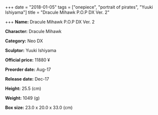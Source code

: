 +++
date = "2018-01-05"
tags = ["onepiece", "portrait of pirates", "Yuuki Ishiyama"]
title = "Dracule Mihawk P.O.P DX Ver. 2"

+++
**Name:** Dracule Mihawk P.O.P DX Ver. 2

**Character:** Dracule Mihawk

**Category:** Neo DX 

**Sculptor:** Yuuki Ishiyama

**Official price:** 11880 ¥

**Preorder date:** Aug-17

**Release date:** Dec-17

**Height:** 25.5 (cm)

**Weight:** 1049 (g)

**Box size:** 23.0 x 20.0 x 33.0 (cm)



